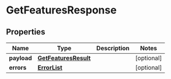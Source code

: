 # GetFeaturesResponse

## Properties
Name | Type | Description | Notes
------------ | ------------- | ------------- | -------------
**payload** | [**GetFeaturesResult**](GetFeaturesResult.md) |  |  [optional]
**errors** | [**ErrorList**](ErrorList.md) |  |  [optional]
